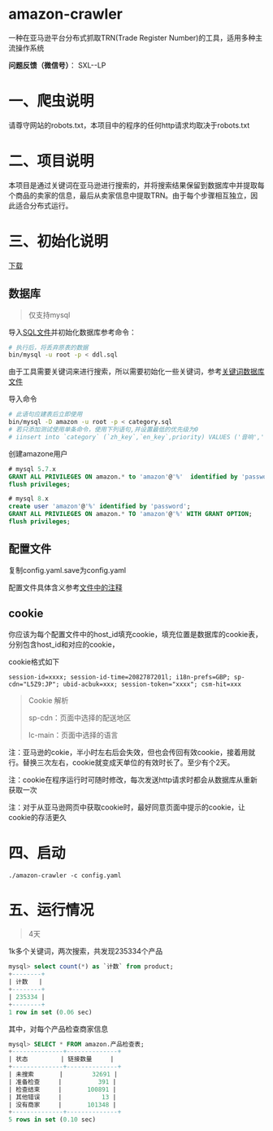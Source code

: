 # amazon-crawler

一种在亚马逊平台分布式抓取TRN(Trade Register Number)的工具，适用多种主流操作系统

**问题反馈（微信号）**： SXL--LP

# 一、爬虫说明

请尊守网站的robots.txt，本项目中的程序的任何http请求均取决于robots.txt

# 二、项目说明

本项目是通过关键词在亚马逊进行搜索的，并将搜索结果保留到数据库中并提取每个商品的卖家的信息，最后从卖家信息中提取TRN。由于每个步骤相互独立，因此适合分布式运行。

# 三、初始化说明

[下载](https://github.com/tengfei-xy/amazon-crawler/releases)

## 数据库

> 仅支持mysql

导入[SQL文件](https://github.com/tengfei-xy/amazon-crawler/blob/main/sql/ddl.sql)并初始化数据库参考命令：

```bash
# 执行后，将丢弃原表的数据
bin/mysql -u root -p < ddl.sql
```

由于工具需要关键词来进行搜索，所以需要初始化一些关键词，参考[关键词数据库文件]((https://github.com/tengfei-xy/amazon-crawler/blob/main/sql/category.sql))

导入命令

```bash
# 此语句应建表后立即使用
bin/mysql -D amazon -u root -p < category.sql
# 若只添加测试使用单条命令，使用下列语句,并设置最低的优先级为0
# iinsert into `category` (`zh_key`,`en_key`,priority) VALUES ('音响','speakers',0);
```

创建amazone用户

```sql
# mysql 5.7.x
GRANT ALL PRIVILEGES ON amazon.* to 'amazon'@'%'  identified by 'password';
flush privileges;

# mysql 8.x
create user 'amazon'@'%' identified by 'password';
GRANT ALL PRIVILEGES ON amazon.* TO 'amazon'@'%' WITH GRANT OPTION;
flush privileges;
```



## 配置文件

复制config.yaml.save为config.yaml

配置文件具体含义参考[文件中的注释](https://github.com/tengfei-xy/amazon-crawler/blob/main/config.yaml.save)

## cookie

你应该为每个配置文件中的host_id填充cookie，填充位置是数据库的cookie表，分别包含host_id和对应的cookie，

cookie格式如下

```
session-id=xxxx; session-id-time=2082787201l; i18n-prefs=GBP; sp-cdn="L5Z9:JP"; ubid-acbuk=xxx; session-token="xxxx"; csm-hit=xxx
```

> Cookie 解析
>
> sp-cdn：页面中选择的配送地区
>
> lc-main：页面中选择的语言

注：亚马逊的cokie，半小时左右后会失效，但也会传回有效cookie，接着用就行。替换三次左右，cookie就变成天单位的有效时长了。至少有个2天。

注：cookie在程序运行时可随时修改，每次发送http请求时都会从数据库从重新获取一次

注：对于从亚马逊网页中获取cookie时，最好同意页面中提示的cookie，让cookie的存活更久

# 四、启动

```
./amazon-crawler -c config.yaml
```



# 五、运行情况

> 4天

1k多个关键词，两次搜索，共发现235334个产品

```sql
mysql> select count(*) as `计数` from product;
+--------+
| 计数   |
+--------+
| 235334 |
+--------+
1 row in set (0.06 sec)
```

其中，对每个产品检查商家信息

```sql
mysql> SELECT * FROM amazon.产品检查表;
+--------------+--------------+
| 状态         | 链接数量     |
+--------------+--------------+
| 未搜索       |        32691 |
| 准备检查     |          391 |
| 检查结束     |       100891 |
| 其他错误     |           13 |
| 没有商家     |       101348 |
+--------------+--------------+
5 rows in set (0.10 sec)
```





